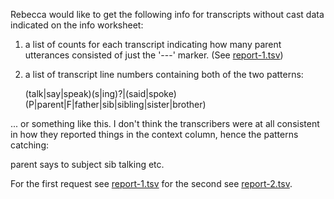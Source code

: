 Rebecca would like to get the following info for transcripts without cast data indicated on the info worksheet: 

1. a list of counts for each transcript indicating how many parent utterances consisted of just the '---' marker. (See [report-1.tsv](report-1.tsv))

2. a list of transcript line numbers containing both of the two patterns: 

   (talk|say|speak)(s|ing)?|(said|spoke)
   (P|parent|F|father|sib|sibling|sister|brother)

... or something like this.  I don't think the transcribers were at all consistent in how they reported things in the context column, hence the patterns catching:

  parent says to subject
  sib talking
  etc.

For the first request see [report-1.tsv](report-1.tsv) for the second see [report-2.tsv](report-2.tsv).
